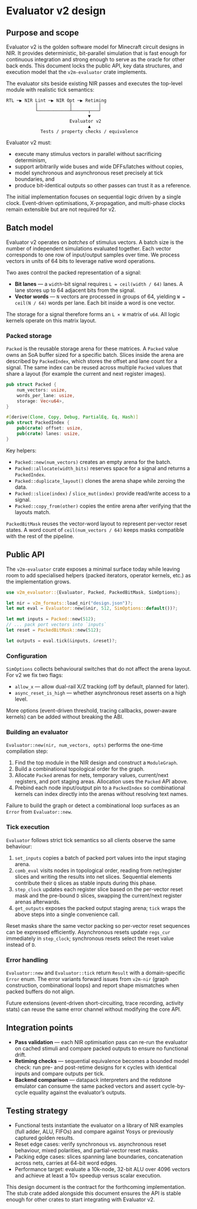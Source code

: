 # Evaluator v2 design

## Purpose and scope

Evaluator v2 is the golden software model for Minecraft circuit designs in NIR. It provides deterministic, bit-parallel simulation that is fast enough for continuous integration and strong enough to serve as the oracle for other back ends. This document locks the public API, key data structures, and execution model that the `v2m-evaluator` crate implements.

The evaluator sits beside existing NIR passes and executes the top-level module with realistic tick semantics:

```
RTL ─▶ NIR Lint ─▶ NIR Opt ─▶ Retiming
           │            │          │
           └────────────┴──────┬───┘
                               ▼
                        Evaluator v2
                               ▲
             Tests / property checks / equivalence
```

Evaluator v2 must:

* execute many stimulus vectors in parallel without sacrificing determinism,
* support arbitrarily wide buses and wide DFFs/latches without copies,
* model synchronous and asynchronous reset precisely at tick boundaries, and
* produce bit-identical outputs so other passes can trust it as a reference.

The initial implementation focuses on sequential logic driven by a single clock. Event-driven optimisations, X-propagation, and multi-phase clocks remain extensible but are not required for v2.

## Batch model

Evaluator v2 operates on *batches* of stimulus vectors. A batch size is the number of independent simulations evaluated together. Each vector corresponds to one row of input/output samples over time. We process vectors in units of 64 bits to leverage native word operations.

Two axes control the packed representation of a signal:

* **Bit lanes** — a `width`-bit signal requires `L = ceil(width / 64)` lanes. A lane stores up to 64 adjacent bits from the signal.
* **Vector words** — `N` vectors are processed in groups of 64, yielding `W = ceil(N / 64)` words per lane. Each bit inside a word is one vector.

The storage for a signal therefore forms an `L × W` matrix of `u64`. All logic kernels operate on this matrix layout.

### Packed storage

`Packed` is the reusable storage arena for these matrices. A `Packed` value owns an SoA buffer sized for a specific batch. Slices inside the arena are described by `PackedIndex`, which stores the offset and lane count for a signal. The same index can be reused across multiple `Packed` values that share a layout (for example the current and next register images).

```rust
pub struct Packed {
    num_vectors: usize,
    words_per_lane: usize,
    storage: Vec<u64>,
}

#[derive(Clone, Copy, Debug, PartialEq, Eq, Hash)]
pub struct PackedIndex {
    pub(crate) offset: usize,
    pub(crate) lanes: usize,
}
```

Key helpers:

* `Packed::new(num_vectors)` creates an empty arena for the batch.
* `Packed::allocate(width_bits)` reserves space for a signal and returns a `PackedIndex`.
* `Packed::duplicate_layout()` clones the arena shape while zeroing the data.
* `Packed::slice(index)` / `slice_mut(index)` provide read/write access to a signal.
* `Packed::copy_from(other)` copies the entire arena after verifying that the layouts match.

`PackedBitMask` reuses the vector-word layout to represent per-vector reset states. A word count of `ceil(num_vectors / 64)` keeps masks compatible with the rest of the pipeline.

## Public API

The `v2m-evaluator` crate exposes a minimal surface today while leaving room to add specialised helpers (packed iterators, operator kernels, etc.) as the implementation grows.

```rust
use v2m_evaluator::{Evaluator, Packed, PackedBitMask, SimOptions};

let nir = v2m_formats::load_nir("design.json")?;
let mut eval = Evaluator::new(&nir, 512, SimOptions::default())?;

let mut inputs = Packed::new(512);
// ... pack port vectors into `inputs`
let reset = PackedBitMask::new(512);

let outputs = eval.tick(&inputs, &reset)?;
```

### Configuration

`SimOptions` collects behavioural switches that do not affect the arena layout. For v2 we fix two flags:

* `allow_x` — allow dual-rail X/Z tracking (off by default, planned for later).
* `async_reset_is_high` — whether asynchronous reset asserts on a high level.

More options (event-driven threshold, tracing callbacks, power-aware kernels) can be added without breaking the ABI.

### Building an evaluator

`Evaluator::new(nir, num_vectors, opts)` performs the one-time compilation step:

1. Find the top module in the NIR design and construct a `ModuleGraph`.
2. Build a combinational topological order for the graph.
3. Allocate `Packed` arenas for nets, temporary values, current/next registers, and port staging areas. Allocation uses the `Packed` API above.
4. Prebind each node input/output pin to a `PackedIndex` so combinational kernels can index directly into the arenas without resolving text names.

Failure to build the graph or detect a combinational loop surfaces as an `Error` from `Evaluator::new`.

### Tick execution

`Evaluator` follows strict tick semantics so all clients observe the same behaviour:

1. `set_inputs` copies a batch of packed port values into the input staging arena.
2. `comb_eval` visits nodes in topological order, reading from net/register slices and writing the results into net slices. Sequential elements contribute their `Q` slices as stable inputs during this phase.
3. `step_clock` updates each register slice based on the per-vector reset mask and the pre-bound `D` slices, swapping the current/next register arenas afterwards.
4. `get_outputs` exposes the packed output staging arena; `tick` wraps the above steps into a single convenience call.

Reset masks share the same vector packing so per-vector reset sequences can be expressed efficiently. Asynchronous resets update `regs_cur` immediately in `step_clock`; synchronous resets select the reset value instead of `D`.

### Error handling

`Evaluator::new` and `Evaluator::tick` return `Result` with a domain-specific `Error` enum. The error variants forward issues from `v2m-nir` (graph construction, combinational loops) and report shape mismatches when packed buffers do not align.

Future extensions (event-driven short-circuiting, trace recording, activity stats) can reuse the same error channel without modifying the core API.

## Integration points

* **Pass validation** — each NIR optimisation pass can re-run the evaluator on cached stimuli and compare packed outputs to ensure no functional drift.
* **Retiming checks** — sequential equivalence becomes a bounded model check: run pre- and post-retime designs for `K` cycles with identical inputs and compare outputs per tick.
* **Backend comparison** — datapack interpreters and the redstone emulator can consume the same packed vectors and assert cycle-by-cycle equality against the evaluator’s outputs.

## Testing strategy

* Functional tests instantiate the evaluator on a library of NIR examples (full adder, ALU, FIFOs) and compare against Yosys or previously captured golden results.
* Reset edge cases: verify synchronous vs. asynchronous reset behaviour, mixed polarities, and partial-vector reset masks.
* Packing edge cases: slices spanning lane boundaries, concatenation across nets, carries at 64-bit word edges.
* Performance target: evaluate a 10k-node, 32-bit ALU over 4096 vectors and achieve at least a 10× speedup versus scalar execution.

This design document is the contract for the forthcoming implementation. The stub crate added alongside this document ensures the API is stable enough for other crates to start integrating with Evaluator v2.
